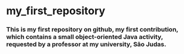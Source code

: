 # my_first_repository 

### This is my first repository on github, my first contribution, which contains a small object-oriented Java activity, requested by a professor at my university, São Judas.
